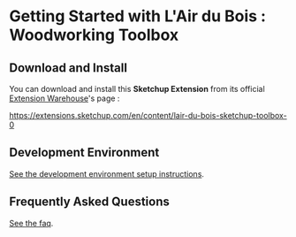 # Getting Started with L'Air du Bois : Woodworking Toolbox

## Download and Install

You can download and install this **Sketchup Extension** from its official [Extension Warehouse](https://extensions.sketchup.com/en)'s page :

https://extensions.sketchup.com/en/content/lair-du-bois-sketchup-toolbox-0

## Development Environment

[See the development environment setup instructions](01-development.md).

## Frequently Asked Questions

[See the faq](02-faq.md).
